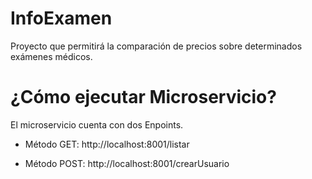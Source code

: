 # InfoExamen
Proyecto que permitirá la comparación de precios sobre determinados exámenes médicos.


# ¿Cómo ejecutar Microservicio?

El microservicio cuenta con dos Enpoints.

- Método GET: http://localhost:8001/listar

- Método POST: http://localhost:8001/crearUsuario